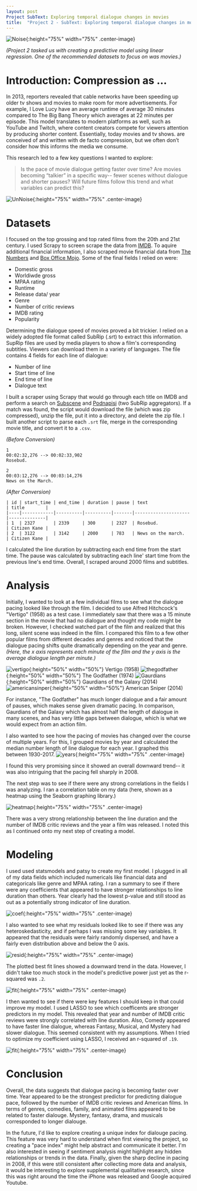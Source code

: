 ```yaml
---
layout: post
Project SubText: Exploring temporal dialogue changes in movies
title:  "Project 2 - SubText: Exploring temporal dialogue changes in movies"
---
```

![Noise](/images/project02/noise.jpg){:height="75%" width="75%" .center-image}

*(Project 2 tasked us with creating a predictive model using linear regression. One of the recommended datasets to focus on was movies.)*

# Introduction: Compression as ...
In 2013, reporters revealed that cable networks have been speeding up older tv shows and movies to make room for more advertisements. For example, I Love Lucy have an average runtime of average 30 minutes compared to The Big Bang Theory which averages at 22 minutes per episode. This model translates to modern platforms as well, such as YouTube and Twitch, where content creators compete for viewers attention by producing shorter content. Essentially, today movies and tv shows. are conceived of and written with de facto compression, but we often don’t consider how this informs the media we consume. 

This research led to a few key questions I wanted to explore:
> Is the pace of movie dialogue getting faster over time? 
> Are movies becoming “talkier” in a specific way-- fewer scenes without dialogue and shorter pauses? 
> Will future films follow this trend and what variables can predict this?  

![UnNoise](/images/project02/unnoise.jpg){:height="75%" width="75%" .center-image}
# Datasets

I focused on the top grossing and top rated films from the 20th and 21st century. I used Scrapy to screen scrape the data from [IMDB](imdb.com). To aquire additional financial information, I also scraped movie financial data from [The Numbers](thenumbers.com) and [Box Office Mojo](boxofficemojo.com). Some of the final fields I relied on were:

- Domestic gross
- Worldiwde gross
- MPAA rating
- Runtime
- Release data/ year
- Genre
- Number of critic reviews
- IMDB rating
- Popularity 

Determining the dialogue speed of movies proved a bit trickier. I relied on a widely adopted file format called SubRip (.srt) to extract this information. SupRip files are used by media players to show a film's corresponding subtitles. Viewers can download them in a variety of languages. The file contains 4 fields for each line of dialogue:

- Number of line
- Start time of line
- End time of line
- Dialogue text

I built a scraper using Scrapy that would go through each title on IMDB and perform a search on [Subscene](subscene.com) and [Podnapisi](podnapisi.com) (two SubRip aggregators). If a match was found, the script would download the file (which was zip compressed), unzip the file, put it into a directory, and delete the zip file. I built another script to parse each `.srt` file, merge in the corresponding movie title, and convert it to a `.csv`.

*(Before Conversion)*
```
1
00:02:32,276 --> 00:02:33,902
Rosebud.

2
00:03:12,276 --> 00:03:14,276
News on the March.
```
*(After Conversion)*
```
| id | start_time | end_time | duration | pause | text                | title        | 
|----|------------|----------|----------|-------|---------------------|--------------|
| 1  | 2327       | 2339     | 300      | 2327  | Rosebud.            | Citizen Kane |
| 2  | 3122       | 3142     | 2000     | 783   | News on the march.  | Citizen Kane |
 ```
 
I calculated the line duration by subtracting each end time from the start time. The pause was calculated by subtracting each line' start time from the previous line's end time. Overall, I scraped around 2000 films and subtitles.

# Analysis

Initially, I wanted to look at a few individual films to see what the dialogue pacing looked like through the film. I decided to use Alfred Hitchcock's "Vertigo" (1958) as a test case. I immediately saw that there was a 15 minute section in the movie that had no dialogue and thought my code might be broken. However, I checked watched part of the film and realized that this long, silent scene was indeed in the film. I compared this film to a few other popular films from different decades and genres and noticed that the dialogue pacing shifts quite dramatically depending on the year and genre. *(Here, the x axis represents each minute of the film and the y axis is the average dialogue length per minute.)*  

![vertigo](/images/project02/vertigo.png.png){:height="50%" width="50%"} Vertigo (1958)
![thegodfather](/images/project02/thegodfather.png){:height="50%" width="50%"}  The Godfather (1974)
![Gaurdians](/images/project02/Gaurdians.png){:height="50%" width="50%"} Gaurdians of the Galaxy (2014)
![americansinper](/images/project02/americansniper.png){:height="50%" width="50%"} American Sniper (2014)

For instance, "The Godfather" has much longer dialogue and a fair amount of pauses, which makes sense given  dramatic pacing. In comparison, Gaurdians of the Galaxy which has almost half the length of dialogue in many scenes, and has very little gaps between dialogue, which is what we would expect from an action film.

I also wanted to see how the pacing of movies has changed over the course of multiple years. For this, I grouped movies by year and calculated the median number length of line dialogue for each year. I graphed this between 1930-2017.
![years](/images/project02/median.png){:height="75%" width="75%" .center-image}

I found this very promising since it showed an overall downward trend-- it was also intriguing that the pacing fell sharply in 2008. 

The next step was to see if there were any strong correlations in the fields I was analyzing. I ran a correlation table on my data (here, shown as a heatmap using the Seaborn graphing library.)

![heatmap](/images/project02/heat-map.png){:height="75%" width="75%" .center-image}

There was a very strong relationship between the line duration and the number of IMDB critic reviews and the year a film was released. I noted this as I continued onto my next step of creating a model.

# Modeling

I used used statsmodels and patsy to create my first model. I plugged in all of my data fields which included numericals like financial data and categoricals like genre and MPAA rating. I ran a summary to see if there were any coefficients that appeared to have stronger relationships to line duration than others. Year clearly had the lowest p-value and still stood as out as a potentially strong indicator of line duration.

![coef](/images/project02/coef.png){:height="75%" width="75%" .center-image}

I also wanted to see what my residuals looked like to see if there was any heteroskedasticity, and if perhaps I was missing some key variables. It appeared that the residuals were fairly randomly dispersed, and have a fairly even distribution above and below the 0 axis.

![resid](/images/project02/resid.png){:height="75%" width="75%" .center-image}

The plotted best fit lines showed a downward trend in the data. However, I didn't take too much stock in the model's predictive power just yet as the r-squared was `.2`.

![fit](/images/project02/fit.png){:height="75%" width="75%" .center-image}

I then wanted to see if there were key features I should keep in that could improve my model. I used LASSO to see which coefficents are stronger predictors in my model. This revealed that year and number of IMDB critic reviews were strongly correlated with line duration. Also, Comedy appeared to have faster line dialogue, whereas Fantasy, Musical, and Mystery had slower dialogue. This seemed consistent with my assumptions. When I tried to optimize my coefficient using LASSO, I received an r-squared of `.19`.


![fit](/images/project02/lasso.png){:height="75%" width="75%" .center-image}

# Conclusion

Overall, the data suggests that dialogue pacing is becoming faster over time. Year appeared to be the strongest predictor for predicting dialogue pace, followed by the number of IMDB critic reviews and American films. In terms of genres, comedies, family, and animated films appeared to be related to faster dialouge. Mystery, fantasy, drama, and musicals corresponded to longer dialouge.

In the future, I'd like to explore creating a unique index for dialouge pacing. This feature was very hard to understand when first viewing the project, so creating a "pace index" might help abstract and communicate it better. I'm also interested in seeing if sentiment analysis might highlight any hidden relationships or trends in the data. Finally, given the sharp decline in pacing in 2008, if this were still consistent after collecting more data and analysis, it would be interesting to explore supplemental qualitative research, since this was right around the time the iPhone was released and Google acquired Youtube. 